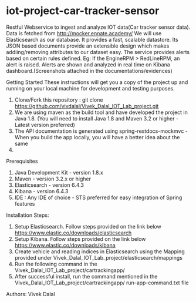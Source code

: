 # iot-project-car-tracker-sensor
Restful Webservice to ingest and analyze IOT data(Car tracker sensor data).
Data is fetched from http://mocker.ennate.academy/
We will use Elasticsearch as our database. It provides a fast, scalable datastore. 
Its JSON based documents provide an extensible design which makes addiing/removing attributes to our dataset easy.
The service provides alerts based on certain rules defined. Eg: If the EngineRPM > RedLineRPM, an alert is raised.
Alerts are shown and analyzed in real time on Kibana dashboard.(Screenshots attached in the documentations/evidences)



Getting Started
These instructions will get you a copy of the project up and running on your local machine for development and testing purposes.
1. Clone/Fork this repository : git clone https://github.com/vivdalal/Vivek_Dalal_IOT_Lab_project.git
2. We are using maven as the build tool and have developed the project in Java 1.8. (You will need to install Java 1.8 and Maven 3.2 or higher -  Latest version preferred)
3. The API documentation is generated using spring-restdocs-mockmvc - When you build the app locally, you will have a better idea about the same
4. 

Prerequisites
1. Java Development Kit - version 1.8.x
2. Maven - version 3.2.x or higher
3. Elasticsearch - version 6.4.3
4. Kibana - version 6.4.3
5. IDE : Any IDE of choice - STS preferred for easy integration of Spring features


Installation Steps:
1. Setup Elasticsearch. Follow steps provided on the link below
https://www.elastic.co/downloads/elasticsearch
2. Setup Kibana. Follow steps provided on the link below
https://www.elastic.co/downloads/kibana
3. Create vehicle and reading indices in Elasticsearch using the Mapping provided under Vivek_Dalal_IOT_Lab_project/elasticsearch/mappings
3. Run the following command in the Vivek_Dalal_IOT_Lab_project/cartrackingapp/ 
4. After successful install, run the command mentioned in the  Vivek_Dalal_IOT_Lab_project/cartrackingapp/ run-app-command.txt file

Authors:
Vivek Dalal
